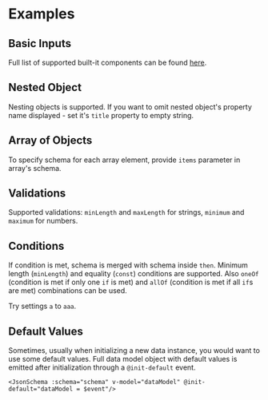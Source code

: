 # Examples
## Basic Inputs
Full list of supported built-it components can be found [here](kek).
<Demo schema-name="basic"/>
## Nested Object
Nesting objects is supported. If you want to omit nested object's property name displayed - set it's `title` property to empty string.
<Demo schema-name="nested"/>
## Array of Objects
To specify schema for each array element, provide `items` parameter in array's schema.
<Demo schema-name="arrayOfObjects"/>
## Validations
Supported validations: `minLength` and `maxLength` for strings, `minimum` and `maximum` for numbers.
<Demo schema-name="home"/>
## Conditions
If condition is met, schema is merged with schema inside `then`. Minimum length (`minLength`) and equality (`const`) conditions are supported. Also `oneOf` (condition is met if only one `if` is met) and `allOf` (condition is met if all `if`s are met) combinations can be used.

Try settings `a` to `aaa`.
<Demo schema-name="conditions"/>
## Default Values
Sometimes, usually when initializing a new data instance, you would want to use some default values. Full data model object with default values is emitted after initialization through a `@init-default` event.
``` vue
<JsonSchema :schema="schema" v-model="dataModel" @init-default="dataModel = $event"/>
```
<Demo schema-name="defaults" :use-defaults="true"/>
<!-- ## Display Order
## Providing titles for select -->